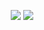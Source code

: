 <p align = "center">
  <img src = "https://github-readme-stats.vercel.app/api?username=PiotrBlachnio&show_icons=true&theme=algolia&line_height=27&count_private=true&include_all_commits=true&hide=stars">
  <img src = "https://github-readme-stats.vercel.app/api/top-langs/?username=PiotrBlachnio&hide=vue,css,html,javascript&theme=algolia">
</p>
